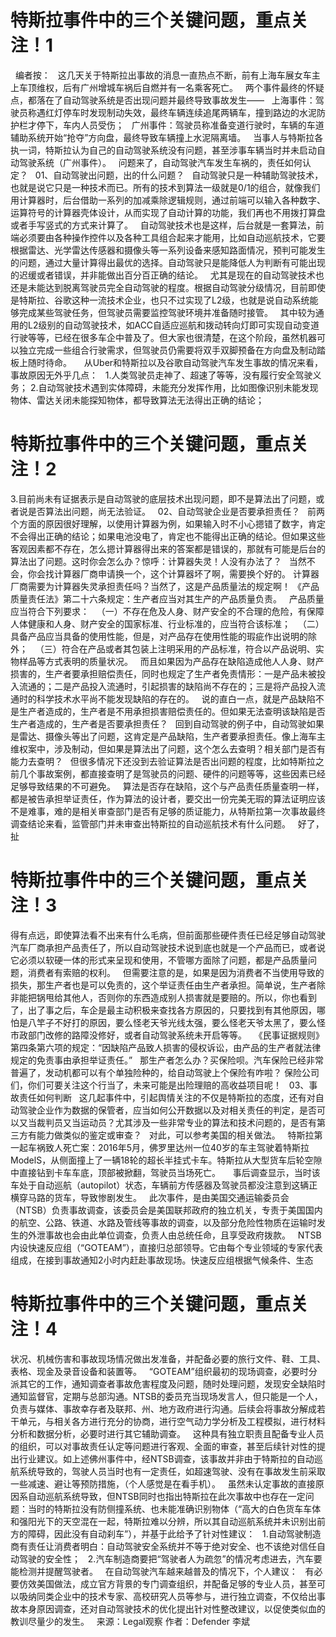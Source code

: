 # 特斯拉事件中的三个关键问题，重点关注！1

 
编者按：
 
这几天关于特斯拉出事故的消息一直热点不断，前有上海车展女车主上车顶维权，后有广州增城车祸后自燃并有一名乘客死亡。
 
两个事件最终的怀疑点，都落在了自动驾驶系统是否出现问题并最终导致事故发生——
 
上海事件：驾驶员称遇红灯停车时发现制动失效，最终车辆连续追尾两辆车，撞到路边的水泥防护栏才停下，车内人员受伤；
 
广州事件：驾驶员称准备变道行驶时，车辆的车道辅助系统开始“抢夺”方向盘，最终导致车辆撞上水泥隔离墙。
 
当事人与特斯拉各执一词，特斯拉认为自己的自动驾驶系统没有问题，甚至涉事车辆当时并未启动自动驾驶系统（广州事件）。
 
问题来了，自动驾驶汽车发生车祸的，责任如何认定？
 
01、自动驾驶出问题，出的什么问题？
 
自动驾驶只是一种辅助驾驶技术，也就是说它只是一种技术而已。所有的技术到算法一级就是0/1的组合，就像我们用计算器时，后台借助一系列的加减乘除逻辑规则，通过前端可以输入各种数字、运算符号的计算器壳体设计，从而实现了自动计算的功能，我们再也不用拨打算盘或者手写竖式的方式来计算了。
 
自动驾驶技术也是这样，后台就是一套算法，前端必须要由各种操作控件以及各种工具组合起来才能用，比如自动巡航技术，它要根据雷达、光学雷达传感器和摄像头等一系列设备来感知路面情况，预判可能发生的问题，通过大量计算得出最优的选择。自动驾驶只是能降低人为判断有可能出现的迟缓或者错误，并非能做出百分百正确的结论。
 
尤其是现在的自动驾驶技术也还是未能达到脱离驾驶员完全自动驾驶的程度。根据自动驾驶分级情况，目前即使是特斯拉、谷歌这种一流技术企业，也只不过实现了L2级，也就是说自动系统能够完成某些驾驶任务，但驾驶员需要监控驾驶环境并准备随时接管。
 
其中较为通用的L2级别的自动驾驶技术，如ACC自适应巡航和拨动转向灯即可实现自动变道行驶等等，已经在很多车企中普及了。但大家也很清楚，在这个阶段，虽然机器可以独立完成一些组合行驶需求，但驾驶员仍需要将双手双脚预备在方向盘及制动踏板上随时待命。
 
 
从Uber和特斯拉以及谷歌自动驾驶汽车发生事故的情况来看，事故原因无外乎几点：
 
1.人类驾驶员走神了、超速了等等，没有履行安全驾驶义务；
2.自动驾驶技术遇到实体障碍，未能充分发挥作用，比如图像识别未能发现物体、雷达关闭未能探知物体，都导致算法无法得出正确的结论；

# 特斯拉事件中的三个关键问题，重点关注！2


3.目前尚未有证据表示是自动驾驶的底层技术出现问题，即不是算法出了问题，或者说是否算法出问题，尚无法验证。
 
02、自动驾驶企业是否要承担责任？
 
前两个方面的原因很好理解，以使用计算器为例，如果输入时不小心摁错了数字，肯定不会得出正确的结论；如果电池没电了，肯定也不能得出正确的结论。但如果这些客观因素都不存在，怎么摁计算器得出来的答案都是错误的，那就有可能是后台的算法出了问题。这时你会怎么办？惊呼：计算器失灵！人没有办法了？
 
当然不会，你会找计算器厂商申请换一个，这个计算器坏了啊，需要换个好的。
计算器厂商需要为计算器失灵承担责任吗？当然了，这是产品质量法的规定啊！
《产品质量责任法》第二十六条规定：生产者应当对其生产的产品质量负责。
 
产品质量应当符合下列要求：
 
（一）不存在危及人身、财产安全的不合理的危险，有保障人体健康和人身、财产安全的国家标准、行业标准的，应当符合该标准；
 
（二）具备产品应当具备的使用性能，但是，对产品存在使用性能的瑕疵作出说明的除外；
 
（三）符合在产品或者其包装上注明采用的产品标准，符合以产品说明、实物样品等方式表明的质量状况。
 
而且如果因为产品存在缺陷造成他人人身、财产损害的，生产者要承担赔偿责任，同时也规定了生产者免责情形：一是产品未被投入流通的；二是产品投入流通时，引起损害的缺陷尚不存在的；三是将产品投入流通时的科学技术水平尚不能发现缺陷的存在的。
 
说的直白一点，就是产品缺陷不是生产者造成的，生产者是不用承担损害赔偿责任的。但如果无法查明该缺陷是否生产者造成的，生产者是否要承担责任？
 
回到自动驾驶的例子中，自动驾驶如果是雷达、摄像头等出了问题，这肯定是产品缺陷，生产者要承担责任。像上海车主维权案中，涉及制动，但如果是算法出了问题，这个怎么去查明？相关部门是否有能力去查明？
 
但很多情况下还没到去验证算法是否出问题的程度，比如特斯拉之前几个事故案例，都直接查明了是驾驶员的问题、硬件的问题等等，这些因素已经足够导致结果的不可避免。
 
算法是否存在缺陷，这个与产品责任质量查明一样，都是被告承担举证责任，作为算法的设计者，要交出一份完美无瑕的算法证明应该不是难事，难的是相关审查部门是否有足够的质证能力，从特斯拉第一次事故最终调查结论来看，监管部门并未审查出特斯拉的自动巡航技术有什么问题。
 
好了，扯

# 特斯拉事件中的三个关键问题，重点关注！3

得有点远，即使算法看不出来有什么毛病，但前面那些硬件责任已经足够自动驾驶汽车厂商承担产品责任了，所以自动驾驶技术说到底也就是一个产品而已，或者说它必须以软硬一体的形式来呈现和使用，不管哪方面除了问题，都是产品质量问题，消费者有索赔的权利。
 
但需要注意的是，如果是因为消费者不当使用导致的损失，那生产者也是可以免责的，这个举证责任由生产者承担。简单说，生产者除非能把锅甩给其他人，否则你的东西造成别人损害就是要赔的。所以，你也看到了，出了事之后，车企是最主动积极来查找各方原因的，只要找到有其他原因，哪怕是八竿子不好打的原因，要么怪老天爷光线太强，要么怪老天爷太黑了，要么怪市政部门改修的路障没修好，或者自动驾驶系统未开启等等。
 
《民事证据规则》第四条第六项的规定：“因缺陷产品致人损害的侵权诉讼，由产品的生产者就法律规定的免责事由承担举证责任。”
 
那生产者怎么办？买保险呗。汽车保险已经非常普遍了，发动机都可以有个单独险种的，给自动驾驶上个保险有咋啦？
保险公司们，你们可要关注这个行当了，未来可能是出险理赔的高收益项目呢！
 
03、事故责任如何判断
 
这几起事件中，引起舆情关注的不仅是特斯拉的态度，还有对自动驾驶企业作为数据的保管者，应当如何公开数据以及对相关责任的判定，是否可以又当裁判员又当运动员？尤其涉及一些非常专业的算法和技术问题的，是否有第三方有能力做类似的鉴定或审查？
 
对此，可以参考美国的相关做法。
 
特斯拉第一起车祸致人死亡案：2016年5月，佛罗里达州一位40岁的车主驾驶着特斯拉ModelS，从侧面撞上了一辆18轮的超长半挂式卡车。特斯拉从大型货车后轮空隙中直接钻到卡车车底，顶部被掀翻，驾驶员当场死亡。
 
 
事后调查显示，当时该车处于自动巡航（autopilot）状态，车辆前方传感器及驾驶员都没注意到这辆正横穿马路的货车，导致惨剧发生。
 
此次事件，是由美国交通运输委员会（NTSB）负责事故调查，该委员会是美国联邦政府的独立机关，专责于美国国内的航空、公路、铁道、水路及管线等事故的调查，以及部分危险性物质在运输时发生的外泄事故也会由此单位调查，负责人由总统任命，且享受政府拨款。
 
NTSB内设快速反应组（“GOTEAM”），直接归总部领导。它由每个专业领域的专家代表组成，在接到事故通知2小时内赶赴事故现场。快速反应组根据气候条件、生态

# 特斯拉事件中的三个关键问题，重点关注！4

状况、机械伤害和事故现场情况做出发准备，并配备必要的旅行文件、鞋、工具、表格、现金及录音设备和装置等。
 
“GOTEAM”组织最初的现场调查，必要时分派其它的工作，通知调查者事故危害程度及问题，随时处理问题，发现安全缺陷时通知监督官，定期与总部沟通。NTSB的委员充当现场发言人，但只能是一个人，负责与媒体、事故幸存者及联邦、州、地方政府进行沟通。后续会将事故分解成若干单元，与相关各方进行充分的协商，进行空气动力学分析及工程模拟，进行材料分析和数据分析，必要时进行其它辅助调查。
 
这种具有独立职责且配备专业人员的组织，可以对事故责任认定等问题进行客观、全面的审查，甚至后续针对性的提出行业建议。如上述佛州事件中，经NTSB调查，该事故并非由于特斯拉的自动巡航系统导致的，驾驶人员当时也有一定责任，如超速驾驶、没有在事故发生前采取一些减速、避让等预防措施，（个人感觉是在看手机）。
 
虽然未认定事故的直接原因系自动巡航系统导致，但NTSB同时也指出特斯拉在此次事故中也存在一定问题：当时的特斯拉没有防侧撞系统、也未能准确识别物体（“高大的白色货车车体和强阳光下的天空混在一起，特斯拉难以分辨，所以其自动巡航系统并未识别出前方的障碍，因此没有自动刹车”），并基于此给予了针对性建议：
 
1.自动驾驶制造商有责任让消费者明白：自动驾驶安全系统并不等于绝对安全、也不该绝对信任自动驾驶的安全性；
 
2.汽车制造商要把“驾驶者人为疏忽”的情况考虑进去，汽车要能检测并提醒驾驶者。
 
在自动驾驶汽车越来越普及的情况下，个人建议：
 
有必要仿效美国做法，成立官方背景的专门调查组织，并配备足够的专业人员，甚至可以吸纳同类企业中的技术专家、高校研究人员等参与，进行独立调查，不仅给出事故本身原因调查，还对自动驾驶技术的优化提出针对性整改建议，以促使类似血的教训尽量少的发生。
 
来源：Legal观察
作者：Defender 李斌



